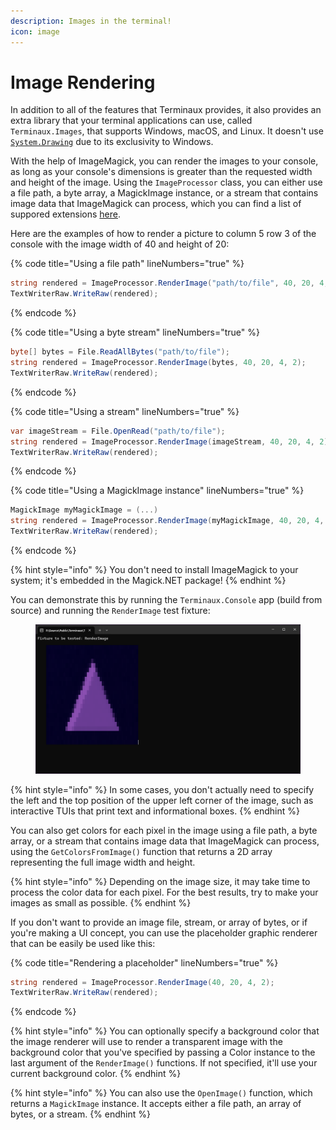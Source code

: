 ```yaml
---
description: Images in the terminal!
icon: image
---
```


# Image Rendering

In addition to all of the features that Terminaux provides, it also provides an extra library that your terminal applications can use, called `Terminaux.Images`, that supports Windows, macOS, and Linux. It doesn't use [`System.Drawing`](https://learn.microsoft.com/en-us/dotnet/core/compatibility/core-libraries/6.0/system-drawing-common-windows-only) due to its exclusivity to Windows.

With the help of ImageMagick, you can render the images to your console, as long as your console's dimensions is greater than the requested width and height of the image. Using the `ImageProcessor` class, you can either use a file path, a byte array, a MagickImage instance, or a stream that contains image data that ImageMagick can process, which you can find a list of suppored extensions [here](https://imagemagick.org/script/formats.php).

Here are the examples of how to render a picture to column 5 row 3 of the console with the image width of 40 and height of 20:

{% code title="Using a file path" lineNumbers="true" %}
```csharp
string rendered = ImageProcessor.RenderImage("path/to/file", 40, 20, 4, 2);
TextWriterRaw.WriteRaw(rendered);
```
{% endcode %}

{% code title="Using a byte stream" lineNumbers="true" %}
```csharp
byte[] bytes = File.ReadAllBytes("path/to/file");
string rendered = ImageProcessor.RenderImage(bytes, 40, 20, 4, 2);
TextWriterRaw.WriteRaw(rendered);
```
{% endcode %}

{% code title="Using a stream" lineNumbers="true" %}
```csharp
var imageStream = File.OpenRead("path/to/file");
string rendered = ImageProcessor.RenderImage(imageStream, 40, 20, 4, 2);
TextWriterRaw.WriteRaw(rendered);
```
{% endcode %}

{% code title="Using a MagickImage instance" lineNumbers="true" %}
```csharp
MagickImage myMagickImage = (...)
string rendered = ImageProcessor.RenderImage(myMagickImage, 40, 20, 4, 2);
TextWriterRaw.WriteRaw(rendered);
```
{% endcode %}

{% hint style="info" %}
You don't need to install ImageMagick to your system; it's embedded in the Magick.NET package!
{% endhint %}

You can demonstrate this by running the `Terminaux.Console` app (build from source) and running the `RenderImage` test fixture:

<figure><img src="../../.gitbook/assets/image (2) (1) (1) (1) (1) (1) (1) (1) (1) (1) (1) (1).png" alt=""><figcaption></figcaption></figure>

{% hint style="info" %}
In some cases, you don't actually need to specify the left and the top position of the upper left corner of the image, such as interactive TUIs that print text and informational boxes.
{% endhint %}

You can also get colors for each pixel in the image using a file path, a byte array, or a stream that contains image data that ImageMagick can process, using the `GetColorsFromImage()` function that returns a 2D array representing the full image width and height.

{% hint style="info" %}
Depending on the image size, it may take time to process the color data for each pixel. For the best results, try to make your images as small as possible.
{% endhint %}

If you don't want to provide an image file, stream, or array of bytes, or if you're making a UI concept, you can use the placeholder graphic renderer that can be easily be used like this:

{% code title="Rendering a placeholder" lineNumbers="true" %}
```csharp
string rendered = ImageProcessor.RenderImage(40, 20, 4, 2);
TextWriterRaw.WriteRaw(rendered);
```
{% endcode %}

{% hint style="info" %}
You can optionally specify a background color that the image renderer will use to render a transparent image with the background color that you've specified by passing a Color instance to the last argument of the `RenderImage()` functions. If not specified, it'll use your current background color.
{% endhint %}

{% hint style="info" %}
You can also use the `OpenImage()` function, which returns a `MagickImage` instance. It accepts either a file path, an array of bytes, or a stream.
{% endhint %}
